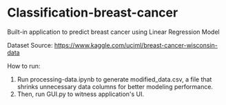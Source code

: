 # Classification-breast-cancer

Built-in application to predict breast cancer using Linear Regression Model

Dataset Source: https://www.kaggle.com/uciml/breast-cancer-wisconsin-data

How to run:
1. Run processing-data.ipynb to generate modified_data.csv, a file that shrinks unnecessary data columns for better modeling performance.
2. Then, run GUI.py to witness application's UI.
